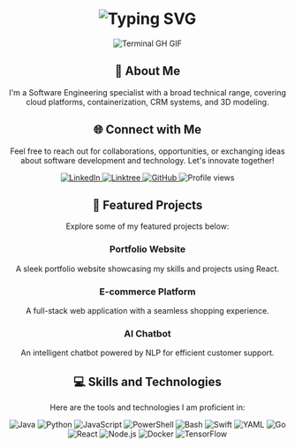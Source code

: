 <div align="center">
    <h1>
        <img src="https://readme-typing-svg.herokuapp.com?font=Jetbrains+mono&size=40&duration=3000&color=33FF33&center=true&vCenter=true&width=435&lines=Hey..+I'm+Kimuchu;This+is..;..my+Github.." alt="Typing SVG" />
    </h1>
    <p>
        <img src="termina-gh.gif" alt="Terminal GH GIF" />
    </p>
</div>

<div align="center">
    <h2 class="animate__animated animate__fadeInDown">🚀 About Me</h2>
    <p class="animate__animated animate__fadeInUp">
        I'm a Software Engineering specialist with a broad technical range, covering cloud platforms, containerization, CRM systems, and 3D modeling.
    </p>
</div>

<div align="center">
    <h2 class="animate__animated animate__fadeInLeft">🌐 Connect with Me</h2>
    <p>
        Feel free to reach out for collaborations, opportunities, or exchanging ideas about software development and technology. Let's innovate together!
    </p>
    <div>
        <a href="https://www.linkedin.com/in/kimuchu-njuguna-2a6031224/">
            <img src="https://img.shields.io/badge/KimuchuJr-0077B5?style=for-the-badge&logo=linkedin&logoColor=white" alt="LinkedIn" />
        </a>
        <a href="https://linktr.ee/kimuchujr">
            <img src="https://img.shields.io/badge/Linktree-39E09B?style=for-the-badge&logo=Linktree&logoColor=white" alt="Linktree" />
        </a>
        <a href="https://github.com/KimuchuJr/KimuchuJr" target="_blank">
            <img src="https://img.shields.io/badge/View%20on%20GitHub-%230077B5.svg?&style=for-the-badge&logo=github&logoColor=white" alt="GitHub" />
        </a>
        <img src="https://komarev.com/ghpvc/?username=KimuchuJr&style=for-the-badge" alt="Profile views" />
    </div>
</div>

<div align="center">
    <h2 class="animate__animated animate__fadeInRight">📂 Featured Projects</h2>
    <p>Explore some of my featured projects below:</p>
    <div class="project-carousel owl-carousel">
        <div class="project-card">
            <h3>Portfolio Website</h3>
            <p>A sleek portfolio website showcasing my skills and projects using React.</p>
        </div>
        <div class="project-card">
            <h3>E-commerce Platform</h3>
            <p>A full-stack web application with a seamless shopping experience.</p>
        </div>
        <div class="project-card">
            <h3>AI Chatbot</h3>
            <p>An intelligent chatbot powered by NLP for efficient customer support.</p>
        </div>
    </div>
</div>

<div align="center">
    <h2 class="animate__animated animate__fadeInDown">💻 Skills and Technologies</h2>
    <p>
        Here are the tools and technologies I am proficient in:
    </p>
    <div>
        <img src="https://img.shields.io/badge/Java-007396?style=for-the-badge&logo=java&logoColor=white" alt="Java" />
        <img src="https://img.shields.io/badge/Python-3776AB?style=for-the-badge&logo=python&logoColor=white" alt="Python" />
        <img src="https://img.shields.io/badge/JavaScript-F7DF1E?style=for-the-badge&logo=javascript&logoColor=black" alt="JavaScript" />
        <img src="https://img.shields.io/badge/PowerShell-5391FE?style=for-the-badge&logo=powershell&logoColor=white" alt="PowerShell" />
        <img src="https://img.shields.io/badge/Bash-4EAA25?style=for-the-badge&logo=gnu-bash&logoColor=white" alt="Bash" />
        <img src="https://img.shields.io/badge/Swift-FA7343?style=for-the-badge&logo=swift&logoColor=white" alt="Swift" />
        <img src="https://img.shields.io/badge/YAML-0A0A0A?style=for-the-badge" alt="YAML" />
        <img src="https://img.shields.io/badge/Go-00ADD8?style=for-the-badge&logo=go&logoColor=white" alt="Go" />
        <img src="https://img.shields.io/badge/React-20232A?style=for-the-badge&logo=react&logoColor=61DAFB" alt="React" />
        <img src="https://img.shields.io/badge/Node.js-339933?style=for-the-badge&logo=nodedotjs&logoColor=white" alt="Node.js" />
        <img src="https://img.shields.io/badge/Docker-2496ED?style=for-the-badge&logo=docker&logoColor=white" alt="Docker" />
        <img src="https://img.shields.io/badge/TensorFlow-FF6F00?style=for-the-badge&logo=tensorflow&logoColor=white" alt="TensorFlow" />
    </div>
</div>

<link rel="stylesheet" href="https://cdnjs.cloudflare.com/ajax/libs/animate.css/4.1.1/animate.min.css" />
<link rel="stylesheet" href="https://cdnjs.cloudflare.com/ajax/libs/OwlCarousel2/2.3.4/assets/owl.carousel.min.css" />
<link rel="stylesheet" href="https://cdnjs.cloudflare.com/ajax/libs/OwlCarousel2/2.3.4/assets/owl.theme.default.min.css" />

<script src="https://cdnjs.cloudflare.com/ajax/libs/jquery/3.6.0/jquery.min.js"></script>
<script src="https://cdnjs.cloudflare.com/ajax/libs/OwlCarousel2/2.3.4/owl.carousel.min.js"></script>
<script>
    $(document).ready(function () {
        $(".project-carousel").owlCarousel({
            loop: true,
            margin: 10,
            nav: true,
            autoplay: true,
            autoplayTimeout: 3000,
            responsive: {
                0: { items: 1 },
                600: { items: 2 },
                1000: { items: 3 },
            },
        });
    });
</script>
